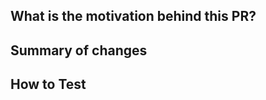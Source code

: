 ## What is the motivation behind this PR?

<!-- What problem existed before this PR? -->
<!-- How does this benefit our customers or dev team? -->

## Summary of changes

<!-- How does this PR fix the above problem statement -->
<!-- Give a helpful summary of changes for the reviewer -->

## How to Test

<!-- How does the reviewer validate the problem existed before -->
<!-- and is now resolved after -->
